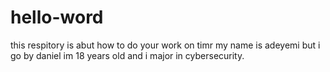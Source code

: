 # hello-word
this respitory is abut how to do your work on timr
my name is adeyemi but i go by daniel im 18 years old and i major in cybersecurity.
